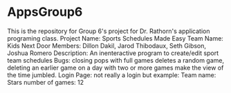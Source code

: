 # AppsGroup6
This is the repository for Group 6's project for Dr. Rathorn's application programing class.
Project Name: Sports Schedules Made Easy
Team Name: Kids Next Door
Members: Dillon Dakil, Jarod Thibodaux, Seth Gibson, Joshua Romero
Description: An inenteractive program to create/edit sport team schedules
Bugs: closing pops with full games deletes a random game, deleting an earlier game on a day with two or more games make the view of the time jumbled.
Login Page: not really a login but 
example: Team name:       Stars
         number of games: 12
